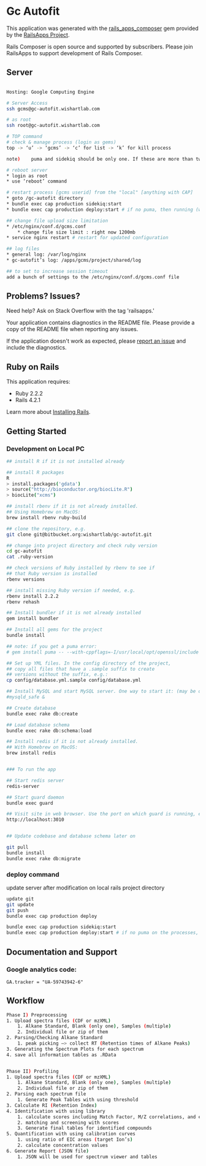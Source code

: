 Gc Autofit
================

This application was generated with the [rails_apps_composer](https://github.com/RailsApps/rails_apps_composer) gem
provided by the [RailsApps Project](http://railsapps.github.io/).

Rails Composer is open source and supported by subscribers. Please join RailsApps to support development of Rails Composer.


Server
-----------
```bash

Hosting: Google Computing Engine

# Server Access
ssh gcms@gc-autofit.wishartlab.com

# as root
ssh root@gc-autofit.wishartlab.com

# TOP command
# check & manage process (login as gems)
top -> ‘u’ -> ‘gcms’ -> ‘c’ for list -> ‘k’ for kill process

note)	 puma and sidekiq should be only one. If these are more than two, then kill all and restart it.

# reboot server
* login as root
* use ‘reboot’ command

# restart process [gcms userid] from the "local" [anything with CAP]
* goto /gc-autofit directory
* bundle exec cap production sidekiq:start
* bundle exec cap production deploy:start # if no puma, then running (web 504 error?)

## change file upload size limitation
* /etc/nginx/conf.d/gcms.conf
    * change file size limit : right now 1200mb
* service nginx restart # restart for updated configuration

## log files
* general log: /var/log/nginx
* gc-autofit’s log: /apps/gcms/project/shared/log

## to set to increase session timeout
add a bunch of settings to the /etc/nginx/conf.d/gcms.conf file
```



Problems? Issues?
-----------

Need help? Ask on Stack Overflow with the tag 'railsapps.'

Your application contains diagnostics in the README file. Please provide a copy of the README file when reporting any issues.

If the application doesn't work as expected, please [report an issue](https://github.com/RailsApps/rails_apps_composer/issues)
and include the diagnostics.

Ruby on Rails
-------------

This application requires:

- Ruby 2.2.2
- Rails 4.2.1

Learn more about [Installing Rails](http://railsapps.github.io/installing-rails.html).

Getting Started
---------------
### Development on Local PC

```bash
## install R if it is not installed already

## install R packages
R
> install.packages('gdata')
> source("http://bioconductor.org/biocLite.R")
> biocLite("xcms")

## install rbenv if it is not already installed.
## Using Homebrew on MacOS:
brew install rbenv ruby-build

## clone the repository, e.g.
git clone git@bitbucket.org:wishartlab/gc-autofit.git

## change into project directory and check ruby version
cd gc-autofit
cat .ruby-version

## check versions of Ruby installed by rbenv to see if
## that Ruby version is installed
rbenv versions

## install missing Ruby version if needed, e.g.
rbenv install 2.2.2
rbenv rehash

## Install bundler if it is not already installed
gem install bundler

## Install all gems for the project
bundle install

## note: if you get a puma error:
# gem install puma -- --with-cppflags=-I/usr/local/opt/openssl/include

## Set up YML files. In the config directory of the project,
## copy all files that have a .sample suffix to create
## versions without the suffix, e.g.:
cp config/database.yml.sample config/database.yml

## Install MySQL and start MySQL server. One way to start it: (may be optional if you already have MySQL runing)
#mysqld_safe &

## Create database
bundle exec rake db:create

## Load database schema
bundle exec rake db:schema:load

## Install redis if it is not already installed.
## With Homebrew on MacOS:
brew install redis


### To run the app

## Start redis server
redis-server

## Start guard daemon
bundle exec guard

## Visit site in web browser. Use the port on which guard is running, e.g.
http://localhost:3010


## Update codebase and database schema later on

git pull
bundle install
bundle exec rake db:migrate
```

### deploy command

update server after modification on local rails project directory

```bash
update git
git update
git push
bundle exec cap production deploy

bundle exec cap production sidekiq:start
bundle exec cap production deploy:start # if no puma on the processes, then running (web 504 error?)
```

Documentation and Support
-------------------------
### Google analytics code:
```
GA.tracker = "UA-59743942-6"
```

## Workflow

```bash
Phase I) Preprocessing
1. Upload spectra files (CDF or mzXML)
    1. Alkane Standard, Blank (only one), Samples (multiple)
    2. Individual file or zip of them
2. Parsing/Checking Alkane Standard
    1. peak picking —> collect RT (Retention times of Alkane Peaks)
3. Generating the Spectrum Plots for each spectrum
4. save all information tables as .RData


Phase II) Profiling
1. Upload spectra files (CDF or mzXML)
    1. Alkane Standard, Blank (only one), Samples (multiple)
    2. Individual file or zip of them
2. Parsing each spectrum file
    1. Generate Peak Tables with using threshold
3. Calculate RI (Retention Index)
4. Identification with using library
    1. calculate scores including Match Factor, M/Z correlations, and etc
    2. matching and screening with scores
    3. Generate final tables for identified compounds
5. Quantification with using calibration curves
    1. using ratio of EIC areas (target Ion’s)
    2. calculate concentration values
6. Generate Report (JSON file)
    1. JSON will be used for spectrum viewer and tables
```
